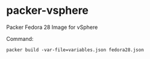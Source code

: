 # packer-vsphere
Packer Fedora 28 Image for vSphere

Command:
```
packer build -var-file=variables.json fedora28.json
```

